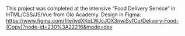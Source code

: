This project was completed at the intensive “Food Delivery Service” in HTML/CSS/JS/Vue from Glo Academy.
Design in Figma: https://www.figma.com/file/jvdXKoLWJcJOX3nwiSyfCo/Delivery-Food-(Copy)?node-id=230%3A22216&mode=dev
